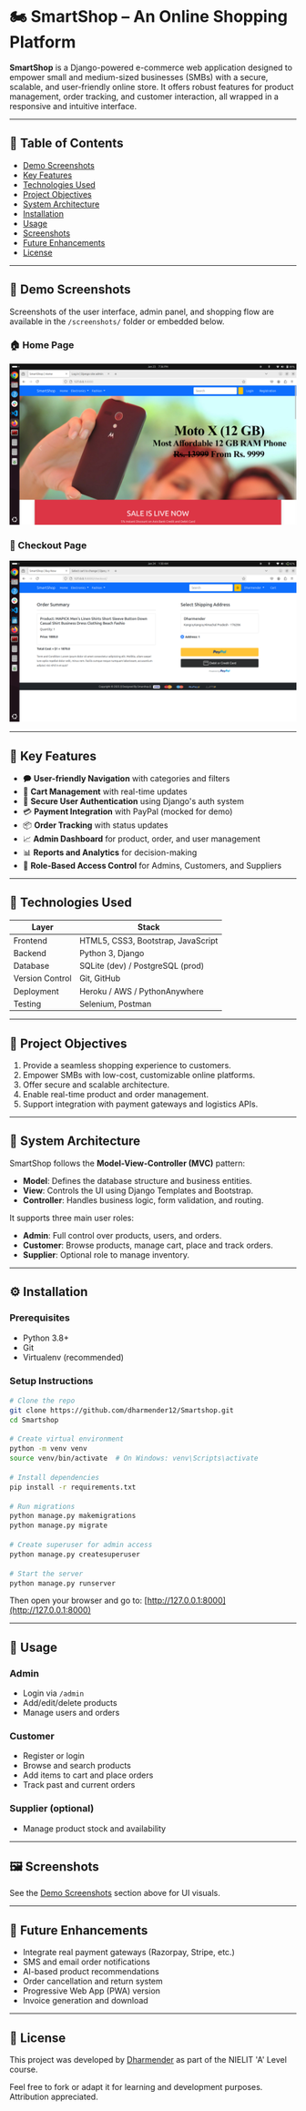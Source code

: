 # 🏍️ SmartShop – An Online Shopping Platform

**SmartShop** is a Django-powered e-commerce web application designed to empower small and medium-sized businesses (SMBs) with a secure, scalable, and user-friendly online store. It offers robust features for product management, order tracking, and customer interaction, all wrapped in a responsive and intuitive interface.

---

## 📌 Table of Contents

* [Demo Screenshots](#-demo-screenshots)
* [Key Features](#-key-features)
* [Technologies Used](#-technologies-used)
* [Project Objectives](#-project-objectives)
* [System Architecture](#-system-architecture)
* [Installation](#-installation)
* [Usage](#-usage)
* [Screenshots](#-screenshots)
* [Future Enhancements](#-future-enhancements)
* [License](#-license)

---

## 📸 Demo Screenshots

Screenshots of the user interface, admin panel, and shopping flow are available in the `/screenshots/` folder or embedded below.

### 🏠 Home Page

![Home Page](https://github.com/dharmender12/Smartshop/blob/main/screenshots/home_page.png?raw=true)

### 🛒 Checkout Page

![Checkout Page](https://github.com/dharmender12/Smartshop/blob/main/screenshots/checkout.png?raw=true)

---

## 🚀 Key Features

* 🗭 **User-friendly Navigation** with categories and filters
* 🛒 **Cart Management** with real-time updates
* 🔐 **Secure User Authentication** using Django's auth system
* 💳 **Payment Integration** with PayPal (mocked for demo)
* 📦 **Order Tracking** with status updates
* 📈 **Admin Dashboard** for product, order, and user management
* 📊 **Reports and Analytics** for decision-making
* 💬 **Role-Based Access Control** for Admins, Customers, and Suppliers

---

## 🧰 Technologies Used

| Layer           | Stack                              |
| --------------- | ---------------------------------- |
| Frontend        | HTML5, CSS3, Bootstrap, JavaScript |
| Backend         | Python 3, Django                   |
| Database        | SQLite (dev) / PostgreSQL (prod)   |
| Version Control | Git, GitHub                        |
| Deployment      | Heroku / AWS / PythonAnywhere      |
| Testing         | Selenium, Postman                  |

---

## 🎯 Project Objectives

1. Provide a seamless shopping experience to customers.
2. Empower SMBs with low-cost, customizable online platforms.
3. Offer secure and scalable architecture.
4. Enable real-time product and order management.
5. Support integration with payment gateways and logistics APIs.

---

## 🧱 System Architecture

SmartShop follows the **Model-View-Controller (MVC)** pattern:

* **Model**: Defines the database structure and business entities.
* **View**: Controls the UI using Django Templates and Bootstrap.
* **Controller**: Handles business logic, form validation, and routing.

It supports three main user roles:

* **Admin**: Full control over products, users, and orders.
* **Customer**: Browse products, manage cart, place and track orders.
* **Supplier**: Optional role to manage inventory.

---

## ⚙️ Installation

### Prerequisites

* Python 3.8+
* Git
* Virtualenv (recommended)

### Setup Instructions

```bash
# Clone the repo
git clone https://github.com/dharmender12/Smartshop.git
cd Smartshop

# Create virtual environment
python -m venv venv
source venv/bin/activate  # On Windows: venv\Scripts\activate

# Install dependencies
pip install -r requirements.txt

# Run migrations
python manage.py makemigrations
python manage.py migrate

# Create superuser for admin access
python manage.py createsuperuser

# Start the server
python manage.py runserver
```

Then open your browser and go to: [http://127.0.0.1:8000](http://127.0.0.1:8000)

---

## 🧪 Usage

### Admin

* Login via `/admin`
* Add/edit/delete products
* Manage users and orders

### Customer

* Register or login
* Browse and search products
* Add items to cart and place orders
* Track past and current orders

### Supplier (optional)

* Manage product stock and availability

---

## 🖼️ Screenshots

See the [Demo Screenshots](#-demo-screenshots) section above for UI visuals.

---

## 🚧 Future Enhancements

* Integrate real payment gateways (Razorpay, Stripe, etc.)
* SMS and email order notifications
* AI-based product recommendations
* Order cancellation and return system
* Progressive Web App (PWA) version
* Invoice generation and download

---

## 📜 License

This project was developed by [Dharmender](https://github.com/dharmender12) as part of the NIELIT 'A' Level course.

Feel free to fork or adapt it for learning and development purposes. Attribution appreciated.

